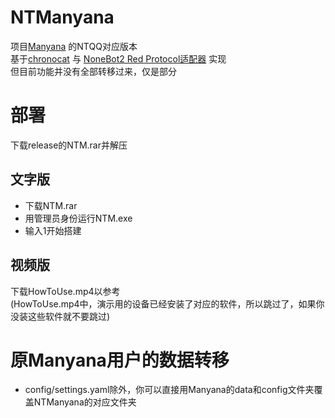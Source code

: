 # NTManyana
项目[Manyana](https://github.com/avilliai/Manyana) 的NTQQ对应版本<br>
基于[chronocat](https://chronocat.vercel.app/) 与 [NoneBot2 Red Protocol适配器](https://github.com/nonebot/adapter-red) 实现<br>
但目前功能并没有全部转移过来，仅是部分
# 部署
下载release的NTM.rar并解压<br>
## 文字版
- 下载NTM.rar
- 用管理员身份运行NTM.exe
- 输入1开始搭建
## 视频版
下载HowToUse.mp4以参考<br>
(HowToUse.mp4中，演示用的设备已经安装了对应的软件，所以跳过了，如果你没装这些软件就不要跳过)
# 原Manyana用户的数据转移
- config/settings.yaml除外，你可以直接用Manyana的data和config文件夹覆盖NTManyana的对应文件夹